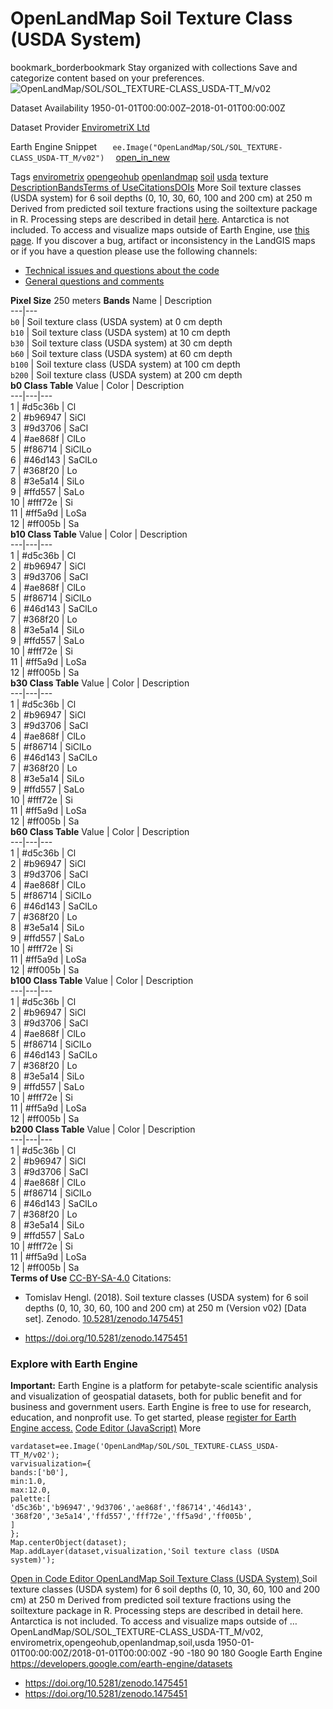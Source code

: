  
#  OpenLandMap Soil Texture Class (USDA System) 
bookmark_borderbookmark Stay organized with collections  Save and categorize content based on your preferences.
![OpenLandMap/SOL/SOL_TEXTURE-CLASS_USDA-TT_M/v02](https://developers.google.com/earth-engine/datasets/images/OpenLandMap/OpenLandMap_SOL_SOL_TEXTURE-CLASS_USDA-TT_M_v02_sample.png) 

Dataset Availability
    1950-01-01T00:00:00Z–2018-01-01T00:00:00Z 

Dataset Provider
     [ EnvirometriX Ltd ](https://doi.org/10.5281/zenodo.1475451) 

Earth Engine Snippet
     `    ee.Image("OpenLandMap/SOL/SOL_TEXTURE-CLASS_USDA-TT_M/v02")   ` [ open_in_new ](https://code.earthengine.google.com/?scriptPath=Examples:Datasets/OpenLandMap/OpenLandMap_SOL_SOL_TEXTURE-CLASS_USDA-TT_M_v02) 

Tags
     [envirometrix](https://developers.google.com/earth-engine/datasets/tags/envirometrix) [opengeohub](https://developers.google.com/earth-engine/datasets/tags/opengeohub) [openlandmap](https://developers.google.com/earth-engine/datasets/tags/openlandmap) [soil](https://developers.google.com/earth-engine/datasets/tags/soil) [usda](https://developers.google.com/earth-engine/datasets/tags/usda)
texture
[Description](https://developers.google.com/earth-engine/datasets/catalog/OpenLandMap_SOL_SOL_TEXTURE-CLASS_USDA-TT_M_v02#description)[Bands](https://developers.google.com/earth-engine/datasets/catalog/OpenLandMap_SOL_SOL_TEXTURE-CLASS_USDA-TT_M_v02#bands)[Terms of Use](https://developers.google.com/earth-engine/datasets/catalog/OpenLandMap_SOL_SOL_TEXTURE-CLASS_USDA-TT_M_v02#terms-of-use)[Citations](https://developers.google.com/earth-engine/datasets/catalog/OpenLandMap_SOL_SOL_TEXTURE-CLASS_USDA-TT_M_v02#citations)[DOIs](https://developers.google.com/earth-engine/datasets/catalog/OpenLandMap_SOL_SOL_TEXTURE-CLASS_USDA-TT_M_v02#dois) More
Soil texture classes (USDA system) for 6 soil depths (0, 10, 30, 60, 100 and 200 cm) at 250 m
Derived from predicted soil texture fractions using the soiltexture package in R. Processing steps are described in detail [here](https://gitlab.com/openlandmap/global-layers/tree/master/soil). Antarctica is not included.
To access and visualize maps outside of Earth Engine, use [this page](https://opengeohub.org/about-openlandmap).
If you discover a bug, artifact or inconsistency in the LandGIS maps or if you have a question please use the following channels:
  * [Technical issues and questions about the code](https://gitlab.com/openlandmap/global-layers/issues)
  * [General questions and comments](https://disqus.com/home/forums/landgis/)


**Pixel Size** 250 meters 
**Bands**
Name | Description  
---|---  
`b0` | Soil texture class (USDA system) at 0 cm depth  
`b10` | Soil texture class (USDA system) at 10 cm depth  
`b30` | Soil texture class (USDA system) at 30 cm depth  
`b60` | Soil texture class (USDA system) at 60 cm depth  
`b100` | Soil texture class (USDA system) at 100 cm depth  
`b200` | Soil texture class (USDA system) at 200 cm depth  
**b0 Class Table**
Value | Color | Description  
---|---|---  
1 | #d5c36b | Cl  
2 | #b96947 | SiCl  
3 | #9d3706 | SaCl  
4 | #ae868f | ClLo  
5 | #f86714 | SiClLo  
6 | #46d143 | SaClLo  
7 | #368f20 | Lo  
8 | #3e5a14 | SiLo  
9 | #ffd557 | SaLo  
10 | #fff72e | Si  
11 | #ff5a9d | LoSa  
12 | #ff005b | Sa  
**b10 Class Table**
Value | Color | Description  
---|---|---  
1 | #d5c36b | Cl  
2 | #b96947 | SiCl  
3 | #9d3706 | SaCl  
4 | #ae868f | ClLo  
5 | #f86714 | SiClLo  
6 | #46d143 | SaClLo  
7 | #368f20 | Lo  
8 | #3e5a14 | SiLo  
9 | #ffd557 | SaLo  
10 | #fff72e | Si  
11 | #ff5a9d | LoSa  
12 | #ff005b | Sa  
**b30 Class Table**
Value | Color | Description  
---|---|---  
1 | #d5c36b | Cl  
2 | #b96947 | SiCl  
3 | #9d3706 | SaCl  
4 | #ae868f | ClLo  
5 | #f86714 | SiClLo  
6 | #46d143 | SaClLo  
7 | #368f20 | Lo  
8 | #3e5a14 | SiLo  
9 | #ffd557 | SaLo  
10 | #fff72e | Si  
11 | #ff5a9d | LoSa  
12 | #ff005b | Sa  
**b60 Class Table**
Value | Color | Description  
---|---|---  
1 | #d5c36b | Cl  
2 | #b96947 | SiCl  
3 | #9d3706 | SaCl  
4 | #ae868f | ClLo  
5 | #f86714 | SiClLo  
6 | #46d143 | SaClLo  
7 | #368f20 | Lo  
8 | #3e5a14 | SiLo  
9 | #ffd557 | SaLo  
10 | #fff72e | Si  
11 | #ff5a9d | LoSa  
12 | #ff005b | Sa  
**b100 Class Table**
Value | Color | Description  
---|---|---  
1 | #d5c36b | Cl  
2 | #b96947 | SiCl  
3 | #9d3706 | SaCl  
4 | #ae868f | ClLo  
5 | #f86714 | SiClLo  
6 | #46d143 | SaClLo  
7 | #368f20 | Lo  
8 | #3e5a14 | SiLo  
9 | #ffd557 | SaLo  
10 | #fff72e | Si  
11 | #ff5a9d | LoSa  
12 | #ff005b | Sa  
**b200 Class Table**
Value | Color | Description  
---|---|---  
1 | #d5c36b | Cl  
2 | #b96947 | SiCl  
3 | #9d3706 | SaCl  
4 | #ae868f | ClLo  
5 | #f86714 | SiClLo  
6 | #46d143 | SaClLo  
7 | #368f20 | Lo  
8 | #3e5a14 | SiLo  
9 | #ffd557 | SaLo  
10 | #fff72e | Si  
11 | #ff5a9d | LoSa  
12 | #ff005b | Sa  
**Terms of Use**
[CC-BY-SA-4.0](https://spdx.org/licenses/CC-BY-SA-4.0.html)
Citations:
  * Tomislav Hengl. (2018). Soil texture classes (USDA system) for 6 soil depths (0, 10, 30, 60, 100 and 200 cm) at 250 m (Version v02) [Data set]. Zenodo. [10.5281/zenodo.1475451](https://doi.org/10.5281/zenodo.1475451)


  * [ https://doi.org/10.5281/zenodo.1475451 ](https://doi.org/10.5281/zenodo.1475451)


### Explore with Earth Engine
**Important:** Earth Engine is a platform for petabyte-scale scientific analysis and visualization of geospatial datasets, both for public benefit and for business and government users. Earth Engine is free to use for research, education, and nonprofit use. To get started, please [register for Earth Engine access.](https://console.cloud.google.com/earth-engine)
[Code Editor (JavaScript)](https://developers.google.com/earth-engine/datasets/catalog/OpenLandMap_SOL_SOL_TEXTURE-CLASS_USDA-TT_M_v02#code-editor-javascript-sample) More
```
vardataset=ee.Image('OpenLandMap/SOL/SOL_TEXTURE-CLASS_USDA-TT_M/v02');
varvisualization={
bands:['b0'],
min:1.0,
max:12.0,
palette:[
'd5c36b','b96947','9d3706','ae868f','f86714','46d143',
'368f20','3e5a14','ffd557','fff72e','ff5a9d','ff005b',
]
};
Map.centerObject(dataset);
Map.addLayer(dataset,visualization,'Soil texture class (USDA system)');
```
[ Open in Code Editor ](https://code.earthengine.google.com/?scriptPath=Examples:Datasets/OpenLandMap/OpenLandMap_SOL_SOL_TEXTURE-CLASS_USDA-TT_M_v02)
[ OpenLandMap Soil Texture Class (USDA System) ](https://developers.google.com/earth-engine/datasets/catalog/OpenLandMap_SOL_SOL_TEXTURE-CLASS_USDA-TT_M_v02)
Soil texture classes (USDA system) for 6 soil depths (0, 10, 30, 60, 100 and 200 cm) at 250 m Derived from predicted soil texture fractions using the soiltexture package in R. Processing steps are described in detail here. Antarctica is not included. To access and visualize maps outside of …
OpenLandMap/SOL/SOL_TEXTURE-CLASS_USDA-TT_M/v02, envirometrix,opengeohub,openlandmap,soil,usda 
1950-01-01T00:00:00Z/2018-01-01T00:00:00Z
-90 -180 90 180 
Google Earth Engine
https://developers.google.com/earth-engine/datasets
  * [ https://doi.org/10.5281/zenodo.1475451 ](https://doi.org/https://doi.org/10.5281/zenodo.1475451)
  * [ https://doi.org/10.5281/zenodo.1475451 ](https://doi.org/https://developers.google.com/earth-engine/datasets/catalog/OpenLandMap_SOL_SOL_TEXTURE-CLASS_USDA-TT_M_v02)


